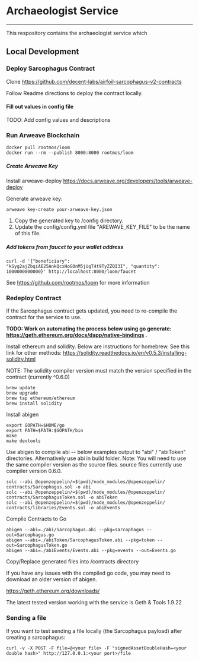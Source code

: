 # Archaeologist Service
---
This respository contains the archaeologist service which 

## Local Development 
### Deploy Sarcophagus Contract
Clone https://github.com/decent-labs/airfoil-sarcophagus-v2-contracts

Follow Readme directions to deploy the contract locally.

#### Fill out values in config file
TODO: Add config values and descriptions

### Run Arweave Blockchain
```
docker pull rootmos/loom
docker run --rm --publish 8000:8000 rootmos/loom
```

##### Create Arweave Key
Install arweave-deploy
https://docs.arweave.org/developers/tools/arweave-deploy

Generate arweave key:
```
arweave key-create your-arweave-key.json
```

1. Copy the generated key to /config directory.
2. Update the config/config.yml file "AREWAVE_KEY_FILE" to be the name of this file.

##### Add tokens from faucet to your wallet address

```
curl -d '{"beneficiary": "kSyg2ajZbqiAE25AnkQcxHoGOnM5jUgT4t9TyZZQI3I", "quantity": 1000000000000}' http://localhost:8000/loom/faucet
```

See https://github.com/rootmos/loom for more information

### Redeploy Contract
If the Sarcophagus contract gets updated, you need to re-compile the contract for the service to use.

__TODO: Work on automating the process below using go generate: https://geth.ethereum.org/docs/dapp/native-bindings
.__

Install ethereum and solidity. Below are instructions for homebrew. See this link for other methods:
https://solidity.readthedocs.io/en/v0.5.3/installing-solidity.html

NOTE: The solidity compiler version must match the version specified in the contract (currently ^0.6.0)

```
brew update
brew upgrade
brew tap ethereum/ethereum
brew install solidity
```

Install abigen
```
export GOPATH=$HOME/go
export PATH=$PATH:$GOPATH/bin
make
make devtools
```

Use abigen to compile abi -- below examples output to "abi" / "abiToken" directories. Alternatively use abi in build folder.
Note: You will need to use the same compiler version as the source files. source files currently use compiler version 0.6.0.  
```
solc --abi @openzeppelin/=$(pwd)/node_modules/@openzeppelin/ contracts/Sarcophagus.sol -o abi
solc --abi @openzeppelin/=$(pwd)/node_modules/@openzeppelin/ contracts/SarcophagusToken.sol -o abiToken
solc --abi @openzeppelin/=$(pwd)/node_modules/@openzeppelin/ contracts/libraries/Events.sol -o abiEvents
```

Compile Contracts to Go

```
abigen --abi=./abi/Sarcophagus.abi --pkg=sarcophagus --out=Sarcophagus.go
abigen --abi=./abiToken/SarcophagusToken.abi --pkg=token --out=SarcophagusToken.go
abigen --abi=./abiEvents/Events.abi --pkg=events --out=Events.go
```

Copy/Replace generated files into /contracts directory

If you have any issues with the compiled go code, you may need to download an older version of abigen.

https://geth.ethereum.org/downloads/

The latest tested version working with the service is Geth & Tools 1.9.22

### Sending a file
If you want to test sending a file locally (the Sarcophagus payload) after creating a sarcophagus: 

```
curl -v -X POST -F file=@<your file> -F "signedAssetDoubleHash=<your double hash>" http://127.0.0.1:<your port>/file
```